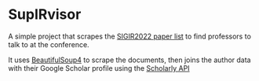 # SupIRvisor
A simple project that scrapes the [SIGIR2022 paper list](https://sigir.org/sigir2022/program/accepted/) to find professors to talk to at the conference.

It uses [BeautifulSoup4](https://beautiful-soup-4.readthedocs.io/en/latest/) to scrape the documents, 
then joins the author data with their Google Scholar profile using the [Scholarly API](https://scholarly.readthedocs.io/en/stable/)
